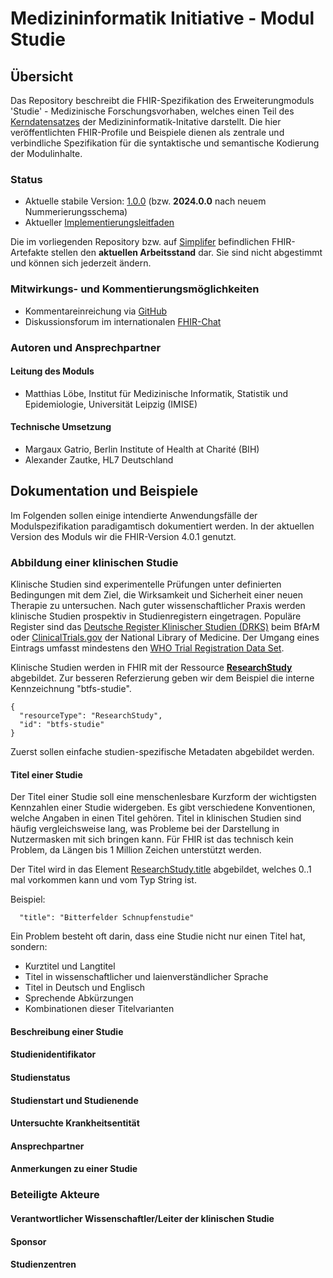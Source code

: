 # Medizininformatik Initiative - Modul Studie

## Übersicht

Das Repository beschreibt die FHIR-Spezifikation des Erweiterungmoduls 'Studie' - Medizinische Forschungsvorhaben, welches einen Teil des [Kerndatensatzes](https://www.medizininformatik-initiative.de/de/der-kerndatensatz-der-medizininformatik-initiative) der Medizininformatik-Initative darstellt. Die hier veröffentlichten FHIR-Profile und Beispiele dienen als zentrale und verbindliche Spezifikation für die syntaktische und semantische Kodierung der Modulinhalte.

### Status

* Aktuelle stabile Version: [1.0.0](https://simplifier.net/packages/de.medizininformatikinitiative.kerndatensatz.studie/1.0.0) (bzw. **2024.0.0** nach neuem Nummerierungsschema)
* Aktueller [Implementierungsleitfaden](https://www.medizininformatik-initiative.de/Kerndatensatz/Modul_Medizinische_Forschungsvorhaben/IGMIIKDSModulMedizinischeForschungsvorhaben.html)

Die im vorliegenden Repository bzw. auf [Simplifer](https://simplifier.net/medizininformatik-initiative-modul-studien) befindlichen FHIR-Artefakte stellen den **aktuellen Arbeitsstand** dar. Sie sind nicht abgestimmt und können sich jederzeit ändern.

### Mitwirkungs- und Kommentierungsmöglichkeiten

* Kommentareinreichung via [GitHub](https://github.com/medizininformatik-initiative/kerndatensatzmodul-studie)
* Diskussionsforum im internationalen [FHIR-Chat](https://chat.fhir.org/#narrow/stream/179307-german.2Fmi-initiative)

### Autoren und Ansprechpartner

#### Leitung des Moduls

* Matthias Löbe, Institut für Medizinische Informatik, Statistik und Epidemiologie, Universität Leipzig (IMISE)

#### Technische Umsetzung

* Margaux Gatrio, Berlin Institute of Health at Charité (BIH)
* Alexander Zautke, HL7 Deutschland

## Dokumentation und Beispiele

Im Folgenden sollen einige intendierte Anwendungsfälle der Modulspezifikation paradigamtisch dokumentiert werden. In der aktuellen Version des Moduls wir die FHIR-Version 4.0.1 genutzt.

### Abbildung einer klinischen Studie

Klinische Studien sind experimentelle Prüfungen unter definierten Bedingungen mit dem Ziel, die Wirksamkeit und Sicherheit einer neuen Therapie zu untersuchen. Nach guter wissenschaftlicher Praxis werden klinische Studien prospektiv in Studienregistern eingetragen. Populäre Register sind das [Deutsche Register Klinischer Studien (DRKS)](https://www.bfarm.de/DE/Das-BfArM/Aufgaben/Deutsches-Register-Klinischer-Studien/_node.html) beim BfArM oder [ClinicalTrials.gov](https://clinicaltrials.gov/) der National Library of Medicine. Der Umgang eines Eintrags umfasst mindestens den [WHO Trial Registration Data Set](https://www.who.int/clinical-trials-registry-platform/network/who-data-set).

Klinische Studien werden in FHIR mit der Ressource **[ResearchStudy](https://hl7.org/fhir/R4/researchstudy.html)** abgebildet. Zur besseren Referzierung geben wir dem Beispiel die interne Kennzeichnung "btfs-studie".

```
{
  "resourceType": "ResearchStudy",
  "id": "btfs-studie"
}
```

Zuerst sollen einfache studien-spezifische Metadaten abgebildet werden.

#### Titel einer Studie

Der Titel einer Studie soll eine menschenlesbare Kurzform der wichtigsten Kennzahlen einer Studie widergeben. Es gibt verschiedene Konventionen, welche Angaben in einen Titel gehören. Titel in klinischen Studien sind häufig vergleichsweise lang, was Probleme bei der Darstellung in Nutzermasken mit sich bringen kann. Für FHIR ist das technisch kein Problem, da Längen bis 1 Million Zeichen unterstützt werden.

Der Titel wird in das Element [ResearchStudy.title](https://www.hl7.org/fhir/researchstudy-definitions.html#ResearchStudy.title) abgebildet, welches 0..1 mal vorkommen kann und vom Typ String ist.

Beispiel:
```
  "title": "Bitterfelder Schnupfenstudie"
```

Ein Problem besteht oft darin, dass eine Studie nicht nur einen Titel hat, sondern:
* Kurztitel und Langtitel
* Titel in wissenschaftlicher und laienverständlicher Sprache
* Titel in Deutsch und Englisch
* Sprechende Abkürzungen
* Kombinationen dieser Titelvarianten

#### Beschreibung einer Studie

#### Studienidentifikator

#### Studienstatus

#### Studienstart und Studienende

#### Untersuchte Krankheitsentität

#### Ansprechpartner

#### Anmerkungen zu einer Studie

### Beteiligte Akteure

#### Verantwortlicher Wissenschaftler/Leiter der klinischen Studie

#### Sponsor

#### Studienzentren

